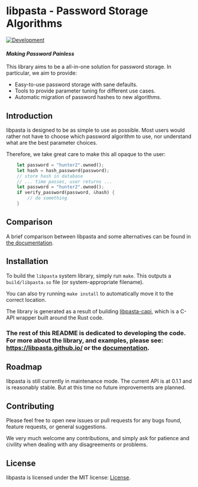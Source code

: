 libpasta - Password Storage Algorithms
===================================

[![Development][badge-ci]][badge-ci-link]


#### _Making Password Painless_

This library aims to be a all-in-one solution for password storage. In
particular, we aim to provide:

 - Easy-to-use password storage with sane defaults.
 - Tools to provide parameter tuning for different use cases.
 - Automatic migration of password hashes to new algorithms.


## Introduction

libpasta is designed to be as simple to use as possible. Most users would rather
not have to choose which password algorithm to use, nor understand what 
are the best parameter choices. 

Therefore, we take great care to make this all opaque to the user:

```rust
    let password = "hunter2".owned();
    let hash = hash_password(password);
    // store hash in database
    // ... time passes, user returns ...
    let password = "hunter2".owned();
    if verify_password(password, &hash) {
        // do something
    }
```

## Comparison

A brief comparison between libpasta and some alternatives can be found
in [the documentation](https://libpasta.github.io/introduction/alternatives/).


## Installation

To build the `libpasta` system library, simply run `make`. This outputs
a `build/libpasta.so` file (or system-appropriate filename).

You can also try running `make install` to automatically move it to the correct
location.

The library is generated as a result of building [libpasta-capi](libpasta-capi/),
which is a C-API wrapper built around the Rust code.

### The rest of this README is dedicated to developing the code. For more about the library, and examples, please see: https://libpasta.github.io/ or the [documentation](https://docs.rs/libpasta/).

## Roadmap

libpasta is still currently in maintenance mode. The current API is at 0.1.1
and is reasonably stable. But at this time no future improvements are planned.

## Contributing

Please feel free to open new issues or pull requests for any bugs found, feature
requests, or general suggestions.

We very much welcome any contributions, and simply ask for patience and civility
when dealing with any disagreements or problems.

## License

libpasta is licensed under the MIT license: [License](license).


[badge-ci]: https://github.com/libpasta/libpasta/workflows/Rust%20CI%20checks/badge.svg
[badge-ci-link]: https://github.com/libpasta/libpasta/actions?query=workflow%3A%22Rust+CI+checks%22+branch%3Amain
[coverage_badge]: https://codecov.io/gh/libpasta/libpasta/graph/badge.svg
[coverage_report]: https://codecov.io/gh/libpasta/libpasta/
[documentation]: https://libpasta.github.io/doc/libpasta/
[license]: LICENSE.md
